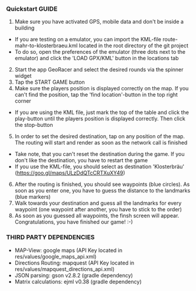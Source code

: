 ### Quickstart GUIDE
1. Make sure you have activated GPS, mobile data and don't be inside a building
  * If you are testing on a emulator, you can import the KML-file route-mahr-to-klosterbraeu.kml located in the root directory of the git project
  * To do so, open the preferences of the emulator (three dots next to the emulator) and click the 'LOAD GPX/KML' button in the locations tab
2. Start the app GeoRacer and select the desired rounds via the spinner widget
3. Tap the START GAME button
4. Make sure the players position is displayed correctly on the map. If you can't find the position, tap the 'find location'-button in the top right corner
  * If you are using the KML file, just mark the top of the table and click the play-button until the players position is displayed correctly. Then click the stop-button
5. In order to set the desired destination, tap on any position of the map. The routing will start and render as soon as the network call is finished
  * Take note, that you can't reset the destination during the game. If you don't like the destination, you have to restart the game
  * If you use the KML-file, you should select as destination 'Klosterbräu' (https://goo.gl/maps/ULzDdQTcCRTXuXY49)
6. After the routing is finished, you should see waypoints (blue circles). As soon as you enter one, you have to guess the distance to the landmarks (blue markers)
7. Walk towards your destination and guess all the landmarks for every waypoint (one waypoint after another, you have to stick to the order)
8. As soon as you guessed all waypoints, the finsh screen will appear. Congratulations, you have finished our game! :-)
 

### THIRD PARTY DEPENDENCIES
* MAP-View: google maps (API Key located in res/values/google_maps_api.xml)
* Directions Routing: mapquest (API Key located in res/values/mapquest_directions_api.xml)
* JSON parsing: gson v2.8.2 (gradle dependency)
* Matrix calculations: ejml v0.38 (gradle dependency)